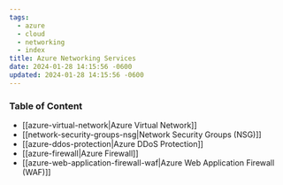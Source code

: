 ```yaml
---
tags:
  - azure
  - cloud
  - networking
  - index
title: Azure Networking Services
date: 2024-01-28 14:15:56 -0600
updated: 2024-01-28 14:15:56 -0600
---
```


### Table of Content

* [[azure-virtual-network|Azure Virtual Network]]
* [[network-security-groups-nsg|Network Security Groups (NSG)]]
* [[azure-ddos-protection|Azure DDoS Protection]]
* [[azure-firewall|Azure Firewall]]
* [[azure-web-application-firewall-waf|Azure Web Application Firewall (WAF)]]
